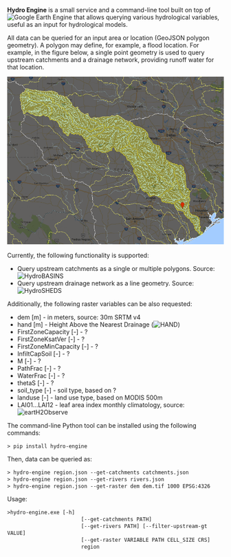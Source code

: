 **Hydro Engine** is a small service and a command-line tool built on top of ![Google Earth Engine](http://earthengine.google.com) that allows querying various hydrological variables, useful as an input for hydrological models.

All data can be queried for an input area or location (GeoJSON polygon geometry). A polygon may define, for example, a flood location. For example, in the figure below, a single point geometry is used to query upstream catchments and a drainage network, providing runoff water for that location.

![Query results](/docs/example_query.png)

Currently, the following functionality is supported:

* Query upstream catchments as a single or multiple polygons. Source: ![HydroBASINS](http://www.hydrosheds.org/page/hydrobasins)
* Query upstream drainage network as a line geometry. Source: ![HydroSHEDS](http://hydrosheds.org)

Additionally, the following raster variables can be also requested:

* dem [m] - in meters, source: 30m SRTM v4
* hand [m] - Height Above the Nearest Drainage (![HAND](http://global-hand.appspot.com))
* FirstZoneCapacity [-] - ?
* FirstZoneKsatVer [-] - ?
* FirstZoneMinCapacity [-] - ?
* InfiltCapSoil [-] - ?
* M [-] - ?
* PathFrac [-] - ?
* WaterFrac [-] - ?
* thetaS [-] - ?
* soil_type [-] - soil type, based on ?
* landuse [-] - land use type, based on MODIS 500m
* LAI01...LAI12 - leaf area index monthly climatology, source: ![eartH2Observe](http://www.earth2observe.eu/)

The command-line Python tool can be installed using the following commands:
```
> pip install hydro-engine
```

Then, data can be queried as:
```
> hydro-engine region.json --get-catchments catchments.json
> hydro-engine region.json --get-rivers rivers.json
> hydro-engine region.json --get-raster dem dem.tif 1000 EPSG:4326
```

Usage:

```
>hydro-engine.exe [-h]
                        [--get-catchments PATH]
                        [--get-rivers PATH] [--filter-upstream-gt VALUE]
                        [--get-raster VARIABLE PATH CELL_SIZE CRS]
                        region
```